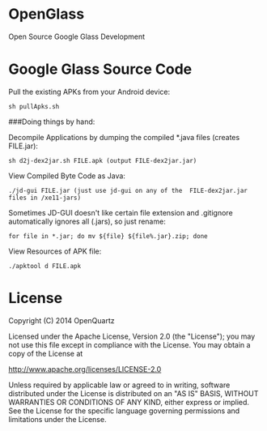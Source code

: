 OpenGlass
=========

Open Source Google Glass Development


Google Glass Source Code
===========

Pull the existing APKs from your Android device:

    sh pullApks.sh

###Doing things by hand:

Decompile Applications by dumping the compiled *.java files (creates FILE.jar):

    sh d2j-dex2jar.sh FILE.apk (output FILE-dex2jar.jar)

View Compiled Byte Code as Java:
    
    ./jd-gui FILE.jar (just use jd-gui on any of the  FILE-dex2jar.jar files in /xe11-jars)

Sometimes JD-GUI doesn't like certain file extension and .gitignore automatically ignores all (.jars), so just rename:

    for file in *.jar; do mv ${file} ${file%.jar}.zip; done

View Resources of APK file:

	./apktool d FILE.apk

License
========

Copyright (C) 2014 OpenQuartz

Licensed under the Apache License, Version 2.0 (the "License"); you may not use this file except in compliance with the License. You may obtain a copy of the License at
 
  http://www.apache.org/licenses/LICENSE-2.0

Unless required by applicable law or agreed to in writing, software distributed under the License is distributed on an "AS IS" BASIS, WITHOUT WARRANTIES OR CONDITIONS OF ANY KIND, either express or implied. See the License for the specific language governing permissions and limitations under the License.
